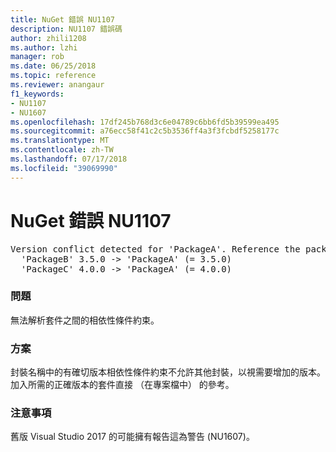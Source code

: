 ```yaml
---
title: NuGet 錯誤 NU1107
description: NU1107 錯誤碼
author: zhili1208
ms.author: lzhi
manager: rob
ms.date: 06/25/2018
ms.topic: reference
ms.reviewer: anangaur
f1_keywords:
- NU1107
- NU1607
ms.openlocfilehash: 17df245b768d3c6e04789c6bb6fd5b39599ea495
ms.sourcegitcommit: a76ecc58f41c2c5b3536ff4a3f3fcbdf5258177c
ms.translationtype: MT
ms.contentlocale: zh-TW
ms.lasthandoff: 07/17/2018
ms.locfileid: "39069990"
---
```

# <a name="nuget-error-nu1107"></a>NuGet 錯誤 NU1107

<pre>Version conflict detected for 'PackageA'. Reference the package directly from the project to resolve this issue.<br/>  'PackageB' 3.5.0 -> 'PackageA' (= 3.5.0)<br/>  'PackageC' 4.0.0 -> 'PackageA' (= 4.0.0)</pre>

### <a name="issue"></a>問題
無法解析套件之間的相依性條件約束。

### <a name="solution"></a>方案
封裝名稱中的有確切版本相依性條件約束不允許其他封裝，以視需要增加的版本。 加入所需的正確版本的套件直接 （在專案檔中） 的參考。

### <a name="note"></a>注意事項
舊版 Visual Studio 2017 的可能擁有報告這為警告 (NU1607)。
